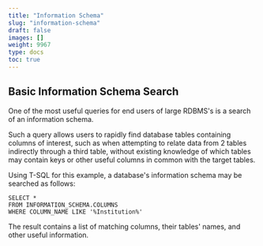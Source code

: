 ```yaml
---
title: "Information Schema"
slug: "information-schema"
draft: false
images: []
weight: 9967
type: docs
toc: true
---
```


## Basic Information Schema Search
One of the most useful queries for end users of large RDBMS's is a search of an information schema.

Such a query allows users to rapidly find database tables containing columns of interest, such as when attempting to relate data from 2 tables indirectly through a third table, without existing knowledge of which tables may contain keys or other useful columns in common with the target tables. 

Using T-SQL for this example, a database's information schema may be searched as follows:

    SELECT *
    FROM INFORMATION_SCHEMA.COLUMNS
    WHERE COLUMN_NAME LIKE '%Institution%'

The result contains a list of matching columns, their tables' names, and other useful information.



